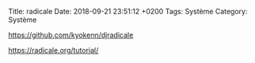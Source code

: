 Title:  radicale
Date:   2018-09-21 23:51:12 +0200
Tags: Système
Category: Système

<https://github.com/kyokenn/djradicale>

<https://radicale.org/tutorial/>
